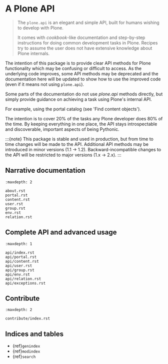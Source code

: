 # A Plone API

> The `plone.api` is an elegant and simple API, built for humans wishing to develop with Plone.
>
> It comes with *cookbook*-like documentation and step-by-step instructions for doing common development tasks in Plone.
> Recipes try to assume the user does not have extensive knowledge about Plone internals.

The intention of this package is to provide clear API methods for Plone functionality which may be confusing or difficult to access.
As the underlying code improves, some API methods may be deprecated and the documentation
here will be updated to show how to use the improved code (even if it means not using `plone.api`).

Some parts of the documentation do not use *plone.api* methods directly, but simply provide guidance on achieving
a task using Plone's internal API.

For example, using the portal catalog (see 'Find content objects').

The intention is to cover 20% of the tasks any Plone developer does 80% of the time.
By keeping everything in one place, the API stays introspectable and discoverable, important aspects of being Pythonic.

:::{note}
This package is stable and used in production, but from time to time changes will be made to the API.
Additional API methods may be introduced in minor versions (1.1 -> 1.2).
Backward-incompatible changes to the API will be restricted to major versions (1.x -> 2.x).
:::

## Narrative documentation

```{toctree}
:maxdepth: 2

about.rst
portal.rst
content.rst
user.rst
group.rst
env.rst
relation.rst
```

## Complete API and advanced usage

```{toctree}
:maxdepth: 1

api/index.rst
api/portal.rst
api/content.rst
api/user.rst
api/group.rst
api/env.rst
api/relation.rst
api/exceptions.rst
```

## Contribute

```{toctree}
:maxdepth: 2

contribute/index.rst
```

## Indices and tables

- {ref}`genindex`
- {ref}`modindex`
- {ref}`search`
